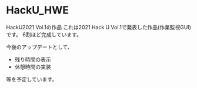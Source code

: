 # HackU_HWE
HackU2021 Vol.1の作品
これは2021 Hack U Vol.1で発表した作品(作業監視GUI)です。
6割ほど完成しています。

今後のアップデートとして、
- 残り時間の表示
- 休憩時間の実装

等を予定しています。
